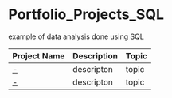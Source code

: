 # Portfolio_Projects_SQL
example of data analysis done using SQL

Project Name  | Description   |  Topic
------------- | ------------- | ------------------
[-](link)  | descripton  | topic
[-](link)  | descripton | topic
